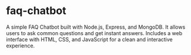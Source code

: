 # faq-chatbot
A simple FAQ Chatbot built with Node.js, Express, and MongoDB. It allows users to ask common questions and get instant answers. Includes a web interface with HTML, CSS, and JavaScript for a clean and interactive experience.
